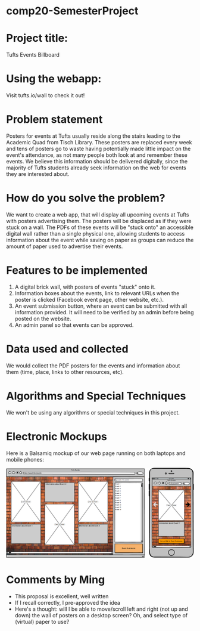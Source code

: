 # comp20-SemesterProject

Project title:
====================
Tufts Events Billboard

Using the webapp:
====================
Visit tufts.io/wall to check it out!

Problem statement
====================
Posters for events at Tufts usually reside along the stairs leading to the Academic Quad from Tisch Library. These posters are replaced every week and tens of posters go to waste having potentially made little impact on the event's attendance, as not many people both look at and remember these events. We believe this information should be delivered digitally, since the majority of Tufts students already seek information on the web for events they are interested about.

How do you solve the problem?
====================
We want to create a web app, that will display all upcoming events at Tufts with posters advertising them. The posters will be displaced as if they were stuck on a wall. The PDFs of these events will be "stuck onto" an accessible digital wall rather than a single physical one, allowing students to access information about the event while saving on paper as groups can reduce the amount of paper used to advertise their events.

Features to be implemented 
====================
1. A digital brick wall, with posters of events "stuck" onto it.
2. Information boxes about the events, link to relevant URLs when the poster is clicked (Facebook event page, other website, etc.).
3. An event submission button, where an event can be submitted with all information provided. It will need to be verified by an admin before being posted on the website.
4. An admin panel so that events can be approved.

Data used and collected
====================
We would collect the PDF posters for the events and information about them (time, place, links to other resources, etc).

Algorithms and Special Techniques
====================
We won't be using any algorithms or special techniques in this project.

Electronic Mockups
====================
Here is a Balsamiq mockup of our web page running on both laptops and mobile phones:

![Wireframe of our app running on laptop and a mobile phone](images/wireframe.png)

# Comments by Ming
* This proposal is excellent, well written
* If I recall correctly, I pre-approved the idea
* Here's a thought: will I be able to move/scroll left and right (not up and down) the wall of posters on a desktop screen?  Oh, and select type of (virtual) paper to use?
